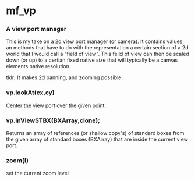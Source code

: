 # mf_vp
### A view port manager

This is my take on a 2d view port manager (or camera). It contains values, an methods that have to do with the representation a certain section of a 2d world that I would call a "field of view". This feild of view can then be scaled down (or up) to a certian fixed native size that will typically be a canvas elements native resolution.

tldr; It makes 2d panning, and zooming possible.

### vp.lookAt(cx,cy)

Center the view port over the given point.

### vp.inViewSTBX(BXArray,clone);

Returns an array of references (or shallow copy's) of standard boxes from the given array of standard boxes (BXArray) that are inside the current view port.

### zoom(l)

set the current zoom level